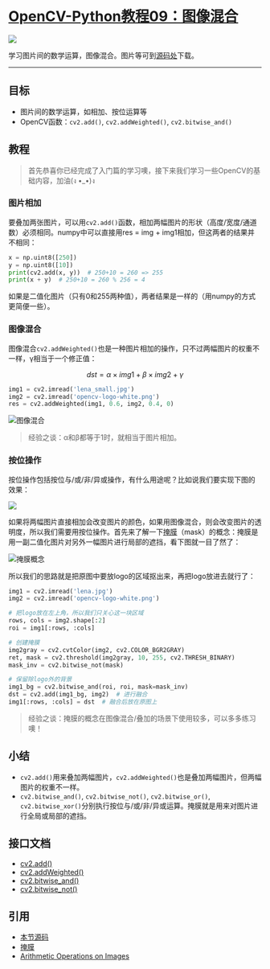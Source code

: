 # [OpenCV-Python教程09：图像混合](http://ex2tron.wang/opencv-python-image-blending/)

![](http://pic.ex2tron.top/cv2_image_blending_6_4.jpg)

学习图片间的数学运算，图像混合。<!-- more -->图片等可到[源码处](#引用)下载。

---

## 目标

- 图片间的数学运算，如相加、按位运算等
- OpenCV函数：`cv2.add()`, `cv2.addWeighted()`, `cv2.bitwise_and()`

## 教程

> 首先恭喜你已经完成了入门篇的学习噢，接下来我们学习一些OpenCV的基础内容，加油(ง •_•)ง

### 图片相加

要叠加两张图片，可以用`cv2.add()`函数，相加两幅图片的形状（高度/宽度/通道数）必须相同。numpy中可以直接用res = img + img1相加，但这两者的结果并不相同：

```python
x = np.uint8([250])
y = np.uint8([10])
print(cv2.add(x, y))  # 250+10 = 260 => 255
print(x + y)  # 250+10 = 260 % 256 = 4
```

如果是二值化图片（只有0和255两种值），两者结果是一样的（用numpy的方式更简便一些）。

### 图像混合

图像混合`cv2.addWeighted()`也是一种图片相加的操作，只不过两幅图片的权重不一样，γ相当于一个修正值：

$$
dst = \alpha\times img1+\beta\times img2 + \gamma
$$

```python
img1 = cv2.imread('lena_small.jpg')
img2 = cv2.imread('opencv-logo-white.png')
res = cv2.addWeighted(img1, 0.6, img2, 0.4, 0)
```

![图像混合](http://pic.ex2tron.top/cv2_image_blending_6_4.jpg)

> 经验之谈：α和β都等于1时，就相当于图片相加。

### 按位操作

按位操作包括按位与/或/非/异或操作，有什么用途呢？比如说我们要实现下图的效果：

![](http://pic.ex2tron.top/cv2_bitwise_operations_demo.jpg)

如果将两幅图片直接相加会改变图片的颜色，如果用图像混合，则会改变图片的透明度，所以我们需要用按位操作。首先来了解一下[掩膜](https://baike.baidu.com/item/%E6%8E%A9%E8%86%9C/8544392?fr=aladdin)（mask）的概念：掩膜是用一副二值化图片对另外一幅图片进行局部的遮挡，看下图就一目了然了：

![掩膜概念](http://pic.ex2tron.top/cv2_understand_mask.jpg)

所以我们的思路就是把原图中要放logo的区域抠出来，再把logo放进去就行了：

```python
img1 = cv2.imread('lena.jpg')
img2 = cv2.imread('opencv-logo-white.png')

# 把logo放在左上角，所以我们只关心这一块区域
rows, cols = img2.shape[:2]
roi = img1[:rows, :cols]

# 创建掩膜
img2gray = cv2.cvtColor(img2, cv2.COLOR_BGR2GRAY)
ret, mask = cv2.threshold(img2gray, 10, 255, cv2.THRESH_BINARY)
mask_inv = cv2.bitwise_not(mask)

# 保留除logo外的背景
img1_bg = cv2.bitwise_and(roi, roi, mask=mask_inv)
dst = cv2.add(img1_bg, img2)  # 进行融合
img1[:rows, :cols] = dst  # 融合后放在原图上
```

> 经验之谈：掩膜的概念在图像混合/叠加的场景下使用较多，可以多多练习噢！

## 小结

- `cv2.add()`用来叠加两幅图片，`cv2.addWeighted()`也是叠加两幅图片，但两幅图片的权重不一样。
- `cv2.bitwise_and()`, `cv2.bitwise_not()`, `cv2.bitwise_or()`, `cv2.bitwise_xor()`分别执行按位与/或/非/异或运算。掩膜就是用来对图片进行全局或局部的遮挡。

## 接口文档

- [cv2.add()](https://docs.opencv.org/4.0.0/d2/de8/group__core__array.html#ga10ac1bfb180e2cfda1701d06c24fdbd6)
- [cv2.addWeighted()](https://docs.opencv.org/4.0.0/d2/de8/group__core__array.html#gafafb2513349db3bcff51f54ee5592a19)
- [cv2.bitwise_and()](https://docs.opencv.org/4.0.0/d2/de8/group__core__array.html#ga60b4d04b251ba5eb1392c34425497e14)
- [cv2.bitwise_not()](https://docs.opencv.org/4.0.0/d2/de8/group__core__array.html#ga0002cf8b418479f4cb49a75442baee2f)

## 引用

- [本节源码](https://github.com/ex2tron/OpenCV-Python-Tutorial/tree/master/09.%20%E5%9B%BE%E5%83%8F%E6%B7%B7%E5%90%88)
- [掩膜](https://baike.baidu.com/item/%E6%8E%A9%E8%86%9C/8544392?fr=aladdin)
- [Arithmetic Operations on Images](http://opencv-python-tutroals.readthedocs.io/en/latest/py_tutorials/py_core/py_image_arithmetics/py_image_arithmetics.html)
